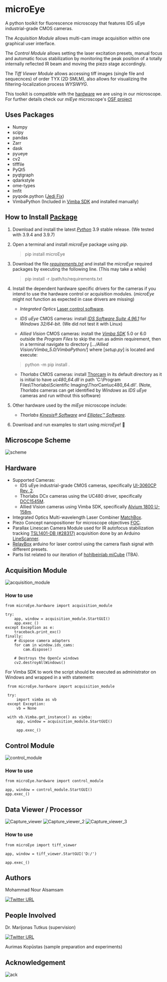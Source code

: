# microEye
A python toolkit for fluorescence microscopy that features IDS uEye industrial-grade CMOS cameras.

The *Acquisition Module* allows multi-cam image acquisition within one graphical user interface.

The *Control Module* allows setting the laser excitation presets, manual focus and automatic focus stabilization by monitoring the peak position of a totally internally reflected IR beam and moving the piezo stage accordingly. 

The *Tiff Viewer Module* allows accessing tiff images (single file and sequecnces) of order TYX (2D SMLM), also allows for visualizing the filtering-localization process *WYSIWYG*.  

This toolkit is compatible with the [hardware](#hardware) we are using in our microscope. For further details check our *miEye* microscope's [OSF project](http://doi.org/10.17605/osf.io/j2fqy)

## Uses Packages
 
- Numpy
- scipy
- pandas
- Zarr
- dask
- pyueye
- cv2
- tifffile
- PyQt5
- pyqtgraph
- qdarkstyle
- ome-types
- lmfit
- pyqode.python ([Jedi Fix](https://github.com/pyQode/pyqode.python/blob/6cc30087dab69d334a48c716d8d19fc1546ff0c6/pyqode/python/backend/workers.py))
- VimbaPython (Included in [Vimba SDK](https://www.alliedvision.com/en/products/vimba-sdk/) and installed manually)

## How to Install [Package](https://pypi.org/project/microEye/)

1. Download and install the latest [*Python*](https://www.python.org/downloads/) 3.9 stable release. (We tested with 3.9.4 and 3.9.7)

2. Open a terminal and install *microEye* package using *pip*.

    > pip install microEye

3. Download the file [*requirements.txt*](https://github.com/samhitech/microEye/blob/main/requirements.txt) and install the *microEye* required packages by executing the following line. (This may take a while) 

    > pip install -r /path/to/requirements.txt

4. Install the dependent hardware specific drivers for the cameras if you intend to use the hardware control or acquisition modules.
(*microEye* might not function as expected in case drivers are missing)
      * *Integrated Optics* [Laser control software](https://integratedoptics.com/downloads).
 
      * *IDS uEye* CMOS cameras: install [*IDS Software Suite 4.96.1*](https://en.ids-imaging.com/download-details/AB00604.html?os=windows&version=win10&bus=64&floatcalc=) for *Windows 32/64-bit*. (We did not test it with Linux)

      * *Allied Vision* CMOS cameras: install the [*Vimba SDK*](https://www.alliedvision.com/en/products/vimba-sdk) 5.0 or 6.0 outside the *Program Files* to skip the run as admin requirement, then in a terminal navigate to  directory [*.../Allied Vision/Vimba_5.0/VimbaPython/*] where [*setup.py*] is located and execute:

    > python -m pip install .

      * *Thorlabs* CMOS cameras: install [Thorcam](https://www.thorlabs.com/software_pages/ViewSoftwarePage.cfm?Code=ThorCam) in its default directory as it is initial to have *uc480_64.dll*  in path 'C:\Program Files\Thorlabs\Scientific Imaging\ThorCam\uc480_64.dll'. (Note, *Thorlabs* cameras can get identified by *Windows* as *IDS uEye* cameras and run without this software)  

5. Other hardware used by the *miEye* microscope include:
      * *Thorlabs* [*Kinesis® Software*](https://www.thorlabs.com/newgrouppage9.cfm?objectgroup_id=10285) and [*Elliptec™ Software*](https://www.thorlabs.com/software_pages/ViewSoftwarePage.cfm?Code=ELL).

6. Download and run examples to start using *microEye*! :partying_face:

## Microscope Scheme

![scheme](https://user-images.githubusercontent.com/89871015/135764774-8c2dbc12-bff1-4325-97bc-7f1fc356f517.png)

## Hardware 

- Supported Cameras:
  - IDS uEye industrial-grade CMOS cameras, specifically [UI-3060CP Rev. 2](https://en.ids-imaging.com/store/products/cameras/ui-3060cp-rev-2.html).
  - Thorlabs DCx cameras using the UC480 driver, specifically [DCC1545M](https://www.thorlabs.com/thorProduct.cfm?partNumber=DCC1545M).
  - Allied Vision cameras using Vimba SDK, specifically [Alvium 1800 U-158m](https://www.alliedvision.com/en/products/alvium-configurator/alvium-1800-u/158/#_configurator).
- Integrated Optics Multi-wavelength Laser Combiner [MatchBox](https://integratedoptics.com/products/wavelength-combiners).
- Piezo Concept nanopositioner for microscope objectives [FOC](https://piezoconcept-store.squarespace.com/1-axis/p/foc).
- Parallax Linescan Camera Module used for IR autofocus stabilization tracking [TSL1401-DB (#28317)](https://eu.mouser.com/ProductDetail/Parallax/28317?qs=%2Fha2pyFaduiCRhuOAXMuCmQIeG1Q3R01m6Y1EH%252BmN80%3D) acquisition done by an Arduino [LineScanner](https://github.com/samhitech/LineScanner).
- [RelayBox](https://github.com/samhitech/RelayBox) arduino for laser control using the camera flash signal with different presets.
- Parts list related to our iteration of [hohlbeinlab miCube](https://hohlbeinlab.github.io/miCube/index.html) (TBA).

## Acquisition Module

![acquisition_module](https://user-images.githubusercontent.com/89871015/135764990-b9ac0062-4710-4a10-b2f8-a16f34d77ee1.png)

### How to use

    from microEye.hardware import acquisition_module
    
    try:
        app, window = acquisition_module.StartGUI()
        app.exec_()
    except Exception as e:
        traceback.print_exc()
    finally:
        # dispose camera adapters
        for cam in window.ids_cams:
            cam.dispose()

        # Destroys the OpenCv windows
        cv2.destroyAllWindows()
        
For Vimba SDK to work the script should be executed as administrator on Windows and wrapped in a with statement:

     from microEye.hardware import acquisition_module
     
     try:
         import vimba as vb
     except Exception:
         vb = None

     with vb.Vimba.get_instance() as vimba:
         app, window = acquisition_module.StartGUI()

         app.exec_()


## Control Module

![control_module](https://user-images.githubusercontent.com/89871015/141841883-d37c4979-c8aa-4e1f-b1b9-84bdd819c828.png)

### How to use

    from microEye.hardware import control_module
    
    app, window = control_module.StartGUI()
    app.exec_()


## Data Viewer / Processor

![Capture_viewer](https://user-images.githubusercontent.com/89871015/150964047-ba4521fa-1ffa-4f76-9e4e-6759fbdc3b8f.PNG) 
![Capture_viewer_2](https://user-images.githubusercontent.com/89871015/150964062-9560b228-5052-40cb-86fc-5617f760a1b1.PNG) 
![Capture_viewer_3](https://user-images.githubusercontent.com/89871015/151448086-0799926d-a4a4-420b-ad12-177145a90c78.png)


### How to use

    from microEye import tiff_viewer

    app, window = tiff_viewer.StartGUI('D:/')

    app.exec_()


## Authors

Mohammad Nour Alsamsam

[![Twitter URL](https://img.shields.io/twitter/url/https/twitter.com/samhightech.svg?style=social&label=Follow%20%40samhightech)](https://twitter.com/samhightech)
    
## People Involved

Dr. Marijonas Tutkus (supervision)

[![Twitter URL](https://img.shields.io/twitter/url/https/twitter.com/MTutkus.svg?style=social&label=Follow%20%40MTutkus)](https://twitter.com/MTutkus)


Aurimas Kopūstas (sample preparation and experiments)

## Acknowledgement

![ack](https://user-images.githubusercontent.com/89871015/135897106-12656072-932e-45ea-abeb-54e86ba60eb0.png)
